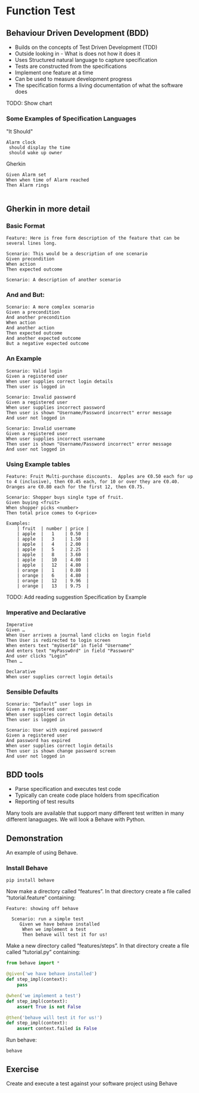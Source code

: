 # Function Test

## Behaviour Driven Development (BDD)
 
- Builds on the concepts of Test Driven Development (TDD)
- Outside looking in - What is does not how it does it
- Uses Structured natural language to capture specification   
- Tests are constructed from the specifications
- Implement one feature at a time
- Can be used to measure development progress
- The specification forms a living documentation of what the software does

TODO: Show chart

### Some Examples of Specification Languages

"It Should"
 
```
Alarm clock
 should display the time
 should wake up owner

``` 

Gherkin 

```
Given Alarm set 
When when time of Alarm reached
Then Alarm rings


```

## Gherkin in more detail
### Basic Format
```
Feature: Here is free form description of the feature that can be several lines long.

Scenario: This would be a description of one scenario
Given precondition  
When action
Then expected outcome

Scenario: A description of another scenario

```

### And and But:
```
Scenario: A more complex scenario
Given a precondition  
And another precondition
When action
And another action
Then expected outcome
And another expected outcome
But a negative expected outcome 
```

### An Example
```
Scenario: Valid login 
Given a registered user
When user supplies correct login details
Then user is logged in

Scenario: Invalid password 
Given a registered user
When user supplies incorrect password
Then user is shown "Username/Password incorrect" error message
And user not logged in

Scenario: Invalid username 
Given a registered user
When user supplies incorrect username
Then user is shown "Username/Password incorrect" error message
And user not logged in

```

### Using Example tables
```$xslt
Feature: Fruit Multi-purchase discounts.  Apples are €0.50 each for up to 4 (inclusive), then €0.45 each, for 10 or over they are €0.40.  Oranges are €0.80 each for the first 12, then €0.75.

Scenario: Shopper buys single type of fruit.
Given buying <fruit>
When shopper picks <number>
Then total price comes to €<price>

Examples:
    | fruit  | number | price |
    | apple  |   1    | 0.50  |
    | apple  |   3    | 1.50  |
    | apple  |   4    | 2.00  |
    | apple  |   5    | 2.25  |
    | apple  |   8    | 3.60  |
    | apple  |   10   | 4.00  |
    | apple  |   12   | 4.80  |
    | orange |   1    | 0.80  |
    | orange |   6    | 4.80  |
    | orange |   12   | 9.96  |
    | orange |   13   | 9.75  |

```
TODO: Add reading suggestion Specification by Example 

### Imperative and Declarative
```$xslt
Imperative
Given …
When User arrives a journal land clicks on login field
Then User is redirected to login screen
When enters text "myUserId" in field "Username"
And enters text "myPassw0rd" in field "Password"
And user clicks "Login“
Then …

Declarative
When user supplies correct login details

```

### Sensible Defaults
```$xslt
Scenario: “Default” user logs in
Given a registered user
When user supplies correct login details
Then user is logged in

Scenario: User with expired password
Given a registered user
And password has expired
When user supplies correct login details
Then user is shown change password screen
And user not logged in

```

## BDD tools
- Parse specification and executes test code
- Typically can create code place holders from specification
- Reporting of test results

Many tools are available that support many different test written in many different lanaguages.  We will look a Behave with Python.

## Demonstration
An example of using Behave.

### Install Behave

``` 
pip install behave
```

Now make a directory called “features”. In that directory create a file called “tutorial.feature” containing:

```
Feature: showing off behave

  Scenario: run a simple test
     Given we have behave installed
      When we implement a test
      Then behave will test it for us!
```

Make a new directory called “features/steps”. In that directory create a file called “tutorial.py” containing:

```python
from behave import *

@given('we have behave installed')
def step_impl(context):
    pass

@when('we implement a test')
def step_impl(context):
    assert True is not False

@then('behave will test it for us!')
def step_impl(context):
    assert context.failed is False
```

Run behave:

```
behave
```

## Exercise 
Create and execute a test against your software project using Behave



